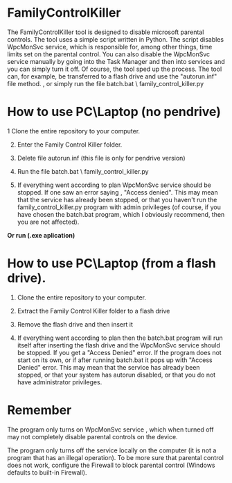 # FamilyControlKiller

The FamilyControlKiller tool is designed to disable microsoft parental controls. The tool uses a simple script written in Python. The script disables WpcMonSvc service, which is responsible for, among other things, time limits set on the parental control. You can also disable the WpcMonSvc service manually by going into the Task Manager and then into services and you can simply turn it off. Of course, the tool sped up the process. The tool can, for example, be transferred to a flash drive and use the "autorun.inf" file method. , or simply run the file batch.bat \ family_control_killer.py

# How to use PC\Laptop (no pendrive)

1 Clone the entire repository to your computer.


2. Enter the Family Control Killer folder.


4. Delete file autorun.inf (this file is only for pendrive version)


6. Run the file batch.bat \ family_control_killer.py


7. If everything went according to plan WpcMonSvc service should be stopped. If one saw an error saying , "Access denied". This may mean that the service has already been stopped, or that you haven't run the family_control_killer.py program with admin privileges (of course, if you have chosen the batch.bat program, which I obviously recommend, then you are not affected).

**Or run (.exe aplication)**

# How to use PC\Laptop (from a flash drive).


1. Clone the entire repository to your computer.


2. Extract the Family Control Killer folder to a flash drive


3. Remove the flash drive and then insert it


4. If everything went according to plan then the batch.bat program will run itself after inserting the flash drive and the WpcMonSvc service should be stopped. If you get a "Access Denied" error. If the program does not start on its own, or if after running batch.bat it pops up with "Access Denied" error. This may mean that the service has already been stopped, or that your system has autorun disabled, or that you do not have administrator privileges.


# Remember


The program only turns on WpcMonSvc service , which when turned off may not completely disable parental controls on the device.


The program only turns off the service locally on the computer (it is not a program that has an illegal operation). To be more sure that parental control does not work, configure the Firewall to block parental control (Windows defaults to built-in Firewall).

